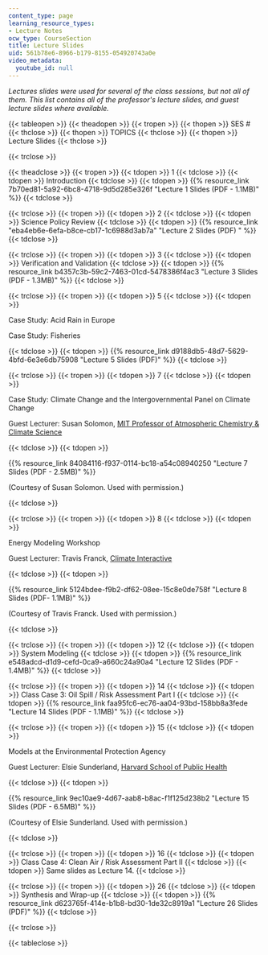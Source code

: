 ```yaml
---
content_type: page
learning_resource_types:
- Lecture Notes
ocw_type: CourseSection
title: Lecture Slides
uid: 561b78e6-8966-b179-8155-054920743a0e
video_metadata:
  youtube_id: null
---
```


_Lectures slides were used for several of the class sessions, but not all of them. This list contains all of the professor's lecture slides, and guest lecture slides where available._

{{< tableopen >}}
{{< theadopen >}}
{{< tropen >}}
{{< thopen >}}
SES #
{{< thclose >}}
{{< thopen >}}
TOPICS
{{< thclose >}}
{{< thopen >}}
Lecture Slides
{{< thclose >}}

{{< trclose >}}

{{< theadclose >}}
{{< tropen >}}
{{< tdopen >}}
1
{{< tdclose >}}
{{< tdopen >}}
Introduction
{{< tdclose >}}
{{< tdopen >}}
{{% resource_link 7b70ed81-5a92-6bc8-4718-9d5d285e326f "Lecture 1 Slides (PDF - 1.1MB)" %}}
{{< tdclose >}}

{{< trclose >}}
{{< tropen >}}
{{< tdopen >}}
2
{{< tdclose >}}
{{< tdopen >}}
Science Policy Review
{{< tdclose >}}
{{< tdopen >}}
{{% resource_link "eba4eb6e-6efa-b8ce-cb17-1c6988d3ab7a" "Lecture 2 Slides (PDF)   " %}}
{{< tdclose >}}

{{< trclose >}}
{{< tropen >}}
{{< tdopen >}}
3
{{< tdclose >}}
{{< tdopen >}}
Verification and Validation
{{< tdclose >}}
{{< tdopen >}}
{{% resource_link b4357c3b-59c2-7463-01cd-5478386f4ac3 "Lecture 3 Slides (PDF - 1.3MB)" %}}
{{< tdclose >}}

{{< trclose >}}
{{< tropen >}}
{{< tdopen >}}
5
{{< tdclose >}}
{{< tdopen >}}


Case Study: Acid Rain in Europe

Case Study: Fisheries


{{< tdclose >}}
{{< tdopen >}}
{{% resource_link d9188db5-48d7-5629-4bfd-6e3e6db75908 "Lecture 5 Slides (PDF)" %}}
{{< tdclose >}}

{{< trclose >}}
{{< tropen >}}
{{< tdopen >}}
7
{{< tdclose >}}
{{< tdopen >}}


Case Study: Climate Change and the Intergovernmental Panel on Climate Change

Guest Lecturer: Susan Solomon, [MIT Professor of Atmospheric Chemistry & Climate Science](http://eaps-www.mit.edu/paoc/people/susan-solomon/bio)


{{< tdclose >}}
{{< tdopen >}}


{{% resource_link 84084116-f937-0114-bc18-a54c08940250 "Lecture 7 Slides (PDF - 2.5MB)" %}}

(Courtesy of Susan Solomon. Used with permission.)


{{< tdclose >}}

{{< trclose >}}
{{< tropen >}}
{{< tdopen >}}
8
{{< tdclose >}}
{{< tdopen >}}


Energy Modeling Workshop

Guest Lecturer: Travis Franck, [Climate Interactive](http://climateinteractive.org/)


{{< tdclose >}}
{{< tdopen >}}


{{% resource_link 5124bdee-f9b2-df62-08ee-15c8e0de758f "Lecture 8 Slides (PDF- 1.1MB)" %}}

(Courtesy of Travis Franck. Used with permission.)


{{< tdclose >}}

{{< trclose >}}
{{< tropen >}}
{{< tdopen >}}
12
{{< tdclose >}}
{{< tdopen >}}
System Modeling
{{< tdclose >}}
{{< tdopen >}}
{{% resource_link e548adcd-d1d9-cefd-0ca9-a660c24a90a4 "Lecture 12 Slides (PDF - 1.4MB)" %}}
{{< tdclose >}}

{{< trclose >}}
{{< tropen >}}
{{< tdopen >}}
14
{{< tdclose >}}
{{< tdopen >}}
Class Case 3: Oil Spill / Risk Assessment Part I
{{< tdclose >}}
{{< tdopen >}}
{{% resource_link faa95fc6-ec76-aa04-93bd-158bb8a3fede "Lecture 14 Slides (PDF - 1.1MB)" %}}
{{< tdclose >}}

{{< trclose >}}
{{< tropen >}}
{{< tdopen >}}
15
{{< tdclose >}}
{{< tdopen >}}


Models at the Environmental Protection Agency

Guest Lecturer: Elsie Sunderland, [Harvard School of Public Health](http://www.hsph.harvard.edu/elsie-sunderland/)


{{< tdclose >}}
{{< tdopen >}}


{{% resource_link 9ec10ae9-4d67-aab8-b8ac-f1f125d238b2 "Lecture 15 Slides (PDF - 6.5MB)" %}}

(Courtesy of Elsie Sunderland. Used with permission.)


{{< tdclose >}}

{{< trclose >}}
{{< tropen >}}
{{< tdopen >}}
16
{{< tdclose >}}
{{< tdopen >}}
Class Case 4: Clean Air / Risk Assessment Part II
{{< tdclose >}}
{{< tdopen >}}
Same slides as Lecture 14.
{{< tdclose >}}

{{< trclose >}}
{{< tropen >}}
{{< tdopen >}}
26
{{< tdclose >}}
{{< tdopen >}}
Synthesis and Wrap-up
{{< tdclose >}}
{{< tdopen >}}
{{% resource_link d623765f-414e-b1b8-bd30-1de32c8919a1 "Lecture 26 Slides (PDF)" %}}
{{< tdclose >}}

{{< trclose >}}

{{< tableclose >}}